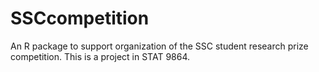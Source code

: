# SSCcompetition
An R package to support organization of the SSC student research prize competition.  This is a project in STAT 9864.
